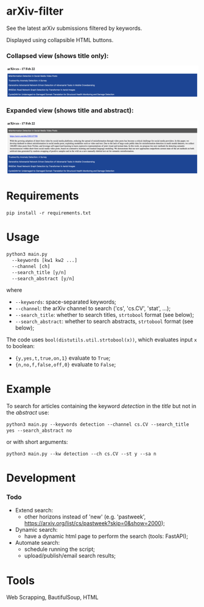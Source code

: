 # arXiv-filter

See the latest arXiv submissions filtered by keywords.

Displayed using collapsible HTML buttons.

### Collapsed view (shows title only):
![Alt text](images/screen_collapsed.png)

### Expanded view (shows title and abstract):
![Alt text](images/screen_expanded.png)

# Requirements
```
pip install -r requirements.txt
```

# Usage
```
python3 main.py
  --keywords [kw1 kw2 ...] 
  --channel [ch]
  --search_title [y/n]  
  --search_abstract [y/n]
```
where
- `--keywords`: space-separated keywords;
- `--channel`: the arXiv channel to search ('cs', 'cs.CV', 'stat', ...);
- `--search_title`: whether to search titles, `strtobool` format (see below);
- `--search_abstract`: whether to search abstracts, `strtobool` format (see below);

The code uses `bool(distutils.util.strtobool(x))`, which evaluates input `x` to boolean: 
- `{y,yes,t,true,on,1}` evaluate to `True`;
- `{n,no,f,false,off,0}` evaluate to `False`;

# Example
To search for articles containing the keyword *detection* in the *title* but not in the *abstract* use:
```
python3 main.py --keywords detection --channel cs.CV --search_title yes --search_abstract no
```
or with short arguments:
```
python3 main.py --kw detection --ch cs.CV --st y --sa n
```

# Development

### Todo
- Extend search:
  - other horizons instead of 'new' (e.g. 'pastweek', https://arxiv.org/list/cs/pastweek?skip=0&show=2000);
- Dynamic search:
  - have a dynamic html page to perform the search (tools: FastAPI);
- Automate search:
  - schedule running the script;
  - upload/publish/email search results;

# Tools
Web Scrapping, BautifulSoup, HTML
